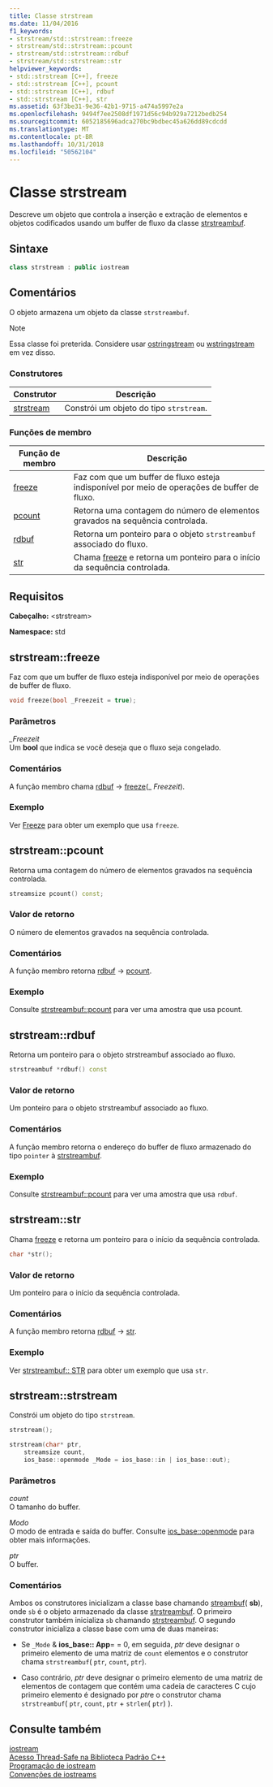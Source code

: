 ```yaml
---
title: Classe strstream
ms.date: 11/04/2016
f1_keywords:
- strstream/std::strstream::freeze
- strstream/std::strstream::pcount
- strstream/std::strstream::rdbuf
- strstream/std::strstream::str
helpviewer_keywords:
- std::strstream [C++], freeze
- std::strstream [C++], pcount
- std::strstream [C++], rdbuf
- std::strstream [C++], str
ms.assetid: 63f3be31-9e36-42b1-9715-a474a5997e2a
ms.openlocfilehash: 9494f7ee2508df1971d56c94b929a7212bedb254
ms.sourcegitcommit: 6052185696adca270bc9bdbec45a626dd89cdcdd
ms.translationtype: MT
ms.contentlocale: pt-BR
ms.lasthandoff: 10/31/2018
ms.locfileid: "50562104"
---
```

# <a name="strstream-class"></a>Classe strstream

Descreve um objeto que controla a inserção e extração de elementos e objetos codificados usando um buffer de fluxo da classe [strstreambuf](../standard-library/strstreambuf-class.md).

## <a name="syntax"></a>Sintaxe

```cpp
class strstream : public iostream
```

## <a name="remarks"></a>Comentários

O objeto armazena um objeto da classe `strstreambuf`.

> [!NOTE]
> Essa classe foi preterida. Considere usar [ostringstream](../standard-library/sstream-typedefs.md#stringstream) ou [wstringstream](../standard-library/sstream-typedefs.md#wstringstream) em vez disso.

### <a name="constructors"></a>Construtores

|Construtor|Descrição|
|-|-|
|[strstream](#strstream)|Constrói um objeto do tipo `strstream`.|

### <a name="member-functions"></a>Funções de membro

|Função de membro|Descrição|
|-|-|
|[freeze](#freeze)|Faz com que um buffer de fluxo esteja indisponível por meio de operações de buffer de fluxo.|
|[pcount](#pcount)|Retorna uma contagem do número de elementos gravados na sequência controlada.|
|[rdbuf](#rdbuf)|Retorna um ponteiro para o objeto `strstreambuf` associado do fluxo.|
|[str](#str)|Chama [freeze](../standard-library/strstreambuf-class.md#freeze) e retorna um ponteiro para o início da sequência controlada.|

## <a name="requirements"></a>Requisitos

**Cabeçalho:** \<strstream>

**Namespace:** std

## <a name="freeze"></a>  strstream::freeze

Faz com que um buffer de fluxo esteja indisponível por meio de operações de buffer de fluxo.

```cpp
void freeze(bool _Freezeit = true);
```

### <a name="parameters"></a>Parâmetros

*_Freezeit*<br/>
Um **bool** que indica se você deseja que o fluxo seja congelado.

### <a name="remarks"></a>Comentários

A função membro chama [rdbuf](#rdbuf) -> [freeze](../standard-library/strstreambuf-class.md#freeze)(_ *Freezeit*).

### <a name="example"></a>Exemplo

Ver [Freeze](../standard-library/strstreambuf-class.md#freeze) para obter um exemplo que usa `freeze`.

## <a name="pcount"></a>  strstream::pcount

Retorna uma contagem do número de elementos gravados na sequência controlada.

```cpp
streamsize pcount() const;
```

### <a name="return-value"></a>Valor de retorno

O número de elementos gravados na sequência controlada.

### <a name="remarks"></a>Comentários

A função membro retorna [rdbuf](#rdbuf) -> [pcount](../standard-library/strstreambuf-class.md#pcount).

### <a name="example"></a>Exemplo

Consulte [strstreambuf::pcount](../standard-library/strstreambuf-class.md#pcount) para ver uma amostra que usa pcount.

## <a name="rdbuf"></a>  strstream::rdbuf

Retorna um ponteiro para o objeto strstreambuf associado ao fluxo.

```cpp
strstreambuf *rdbuf() const
```

### <a name="return-value"></a>Valor de retorno

Um ponteiro para o objeto strstreambuf associado ao fluxo.

### <a name="remarks"></a>Comentários

A função membro retorna o endereço do buffer de fluxo armazenado do tipo `pointer` à [strstreambuf](../standard-library/strstreambuf-class.md).

### <a name="example"></a>Exemplo

Consulte [strstreambuf::pcount](../standard-library/strstreambuf-class.md#pcount) para ver uma amostra que usa `rdbuf`.

## <a name="str"></a>  strstream::str

Chama [freeze](../standard-library/strstreambuf-class.md#freeze) e retorna um ponteiro para o início da sequência controlada.

```cpp
char *str();
```

### <a name="return-value"></a>Valor de retorno

Um ponteiro para o início da sequência controlada.

### <a name="remarks"></a>Comentários

A função membro retorna [rdbuf](#rdbuf) -> [str](../standard-library/strstreambuf-class.md#str).

### <a name="example"></a>Exemplo

Ver [strstreambuf:: STR](../standard-library/strstreambuf-class.md#str) para obter um exemplo que usa `str`.

## <a name="strstream"></a>  strstream::strstream

Constrói um objeto do tipo `strstream`.

```cpp
strstream();

strstream(char* ptr,
    streamsize count,
    ios_base::openmode _Mode = ios_base::in | ios_base::out);
```

### <a name="parameters"></a>Parâmetros

*count*<br/>
O tamanho do buffer.

*Modo*<br/>
O modo de entrada e saída do buffer. Consulte [ios_base::openmode](../standard-library/ios-base-class.md#openmode) para obter mais informações.

*ptr*<br/>
O buffer.

### <a name="remarks"></a>Comentários

Ambos os construtores inicializam a classe base chamando [streambuf](../standard-library/streambuf-typedefs.md#streambuf)( **sb**), onde `sb` é o objeto armazenado da classe [strstreambuf](../standard-library/strstreambuf-class.md). O primeiro construtor também inicializa `sb` chamando [strstreambuf](../standard-library/strstreambuf-class.md#strstreambuf). O segundo construtor inicializa a classe base com uma de duas maneiras:

- Se `_Mode`  &  **ios_base:: App**= = 0, em seguida, *ptr* deve designar o primeiro elemento de uma matriz de `count` elementos e o construtor chama `strstreambuf`( `ptr`, `count`, `ptr`).

- Caso contrário, *ptr* deve designar o primeiro elemento de uma matriz de elementos de contagem que contém uma cadeia de caracteres C cujo primeiro elemento é designado por *ptr*e o construtor chama `strstreambuf`( `ptr`, `count`, `ptr` + `strlen`( `ptr`) ).

## <a name="see-also"></a>Consulte também

[iostream](../standard-library/istream-typedefs.md#iostream)<br/>
[Acesso Thread-Safe na Biblioteca Padrão C++](../standard-library/thread-safety-in-the-cpp-standard-library.md)<br/>
[Programação de iostream](../standard-library/iostream-programming.md)<br/>
[Convenções de iostreams](../standard-library/iostreams-conventions.md)<br/>
